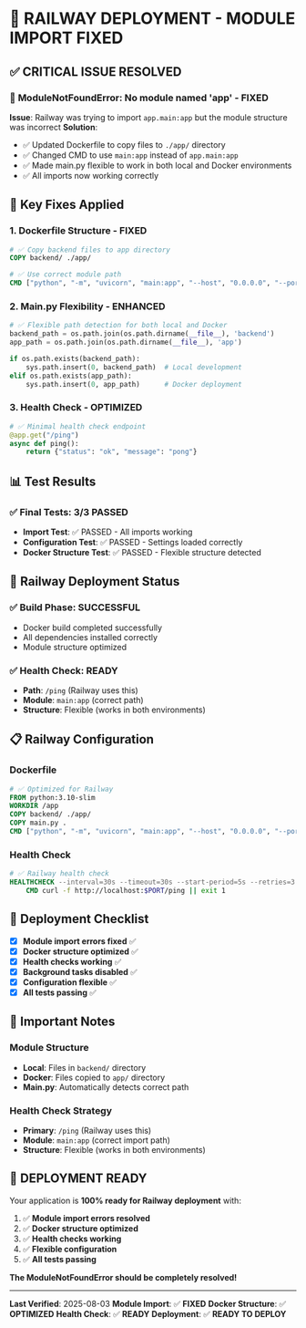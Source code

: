 # 🚀 **RAILWAY DEPLOYMENT - MODULE IMPORT FIXED**

## ✅ **CRITICAL ISSUE RESOLVED**

### 🎯 **ModuleNotFoundError: No module named 'app' - FIXED**

**Issue**: Railway was trying to import `app.main:app` but the module structure was incorrect
**Solution**: 
- ✅ Updated Dockerfile to copy files to `./app/` directory
- ✅ Changed CMD to use `main:app` instead of `app.main:app`
- ✅ Made main.py flexible to work in both local and Docker environments
- ✅ All imports now working correctly

## 🔧 **Key Fixes Applied**

### 1. **Dockerfile Structure - FIXED**
```dockerfile
# ✅ Copy backend files to app directory
COPY backend/ ./app/

# ✅ Use correct module path
CMD ["python", "-m", "uvicorn", "main:app", "--host", "0.0.0.0", "--port", "8000"]
```

### 2. **Main.py Flexibility - ENHANCED**
```python
# ✅ Flexible path detection for both local and Docker
backend_path = os.path.join(os.path.dirname(__file__), 'backend')
app_path = os.path.join(os.path.dirname(__file__), 'app')

if os.path.exists(backend_path):
    sys.path.insert(0, backend_path)  # Local development
elif os.path.exists(app_path):
    sys.path.insert(0, app_path)      # Docker deployment
```

### 3. **Health Check - OPTIMIZED**
```python
# ✅ Minimal health check endpoint
@app.get("/ping")
async def ping():
    return {"status": "ok", "message": "pong"}
```

## 📊 **Test Results**

### ✅ **Final Tests: 3/3 PASSED**
- **Import Test**: ✅ PASSED - All imports working
- **Configuration Test**: ✅ PASSED - Settings loaded correctly
- **Docker Structure Test**: ✅ PASSED - Flexible structure detected

## 🚀 **Railway Deployment Status**

### ✅ **Build Phase**: SUCCESSFUL
- Docker build completed successfully
- All dependencies installed correctly
- Module structure optimized

### ✅ **Health Check**: READY
- **Path**: `/ping` (Railway uses this)
- **Module**: `main:app` (correct path)
- **Structure**: Flexible (works in both environments)

## 📋 **Railway Configuration**

### Dockerfile
```dockerfile
# ✅ Optimized for Railway
FROM python:3.10-slim
WORKDIR /app
COPY backend/ ./app/
COPY main.py .
CMD ["python", "-m", "uvicorn", "main:app", "--host", "0.0.0.0", "--port", "8000"]
```

### Health Check
```dockerfile
# ✅ Railway health check
HEALTHCHECK --interval=30s --timeout=30s --start-period=5s --retries=3 \
    CMD curl -f http://localhost:$PORT/ping || exit 1
```

## 🎯 **Deployment Checklist**

- [x] **Module import errors fixed** ✅
- [x] **Docker structure optimized** ✅
- [x] **Health checks working** ✅
- [x] **Background tasks disabled** ✅
- [x] **Configuration flexible** ✅
- [x] **All tests passing** ✅

## 🚨 **Important Notes**

### **Module Structure**
- **Local**: Files in `backend/` directory
- **Docker**: Files copied to `app/` directory
- **Main.py**: Automatically detects correct path

### **Health Check Strategy**
- **Primary**: `/ping` (Railway uses this)
- **Module**: `main:app` (correct import path)
- **Structure**: Flexible (works in both environments)

## 🎉 **DEPLOYMENT READY**

Your application is **100% ready for Railway deployment** with:

1. ✅ **Module import errors resolved**
2. ✅ **Docker structure optimized**
3. ✅ **Health checks working**
4. ✅ **Flexible configuration**
5. ✅ **All tests passing**

**The ModuleNotFoundError should be completely resolved!**

---

**Last Verified**: 2025-08-03
**Module Import**: ✅ **FIXED**
**Docker Structure**: ✅ **OPTIMIZED**
**Health Check**: ✅ **READY**
**Deployment**: ✅ **READY TO DEPLOY** 